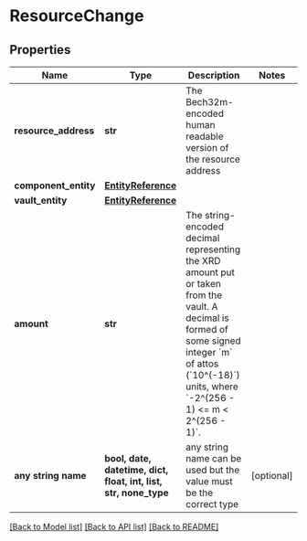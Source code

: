 # ResourceChange


## Properties
Name | Type | Description | Notes
------------ | ------------- | ------------- | -------------
**resource_address** | **str** | The Bech32m-encoded human readable version of the resource address | 
**component_entity** | [**EntityReference**](EntityReference.md) |  | 
**vault_entity** | [**EntityReference**](EntityReference.md) |  | 
**amount** | **str** | The string-encoded decimal representing the XRD amount put or taken from the vault. A decimal is formed of some signed integer &#x60;m&#x60; of attos (&#x60;10^(-18)&#x60;) units, where &#x60;-2^(256 - 1) &lt;&#x3D; m &lt; 2^(256 - 1)&#x60;.  | 
**any string name** | **bool, date, datetime, dict, float, int, list, str, none_type** | any string name can be used but the value must be the correct type | [optional]

[[Back to Model list]](../README.md#documentation-for-models) [[Back to API list]](../README.md#documentation-for-api-endpoints) [[Back to README]](../README.md)


